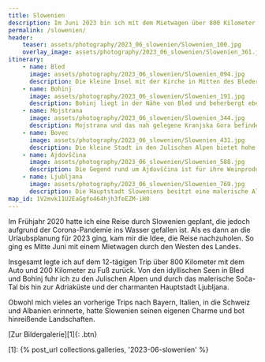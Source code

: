 ```yaml
---
title: Slowenien
description: Im Juni 2023 bin ich mit dem Mietwagen über 800 Kilometer durch den Westen Slowenien gefahren, meine Reiseroute und weitere Informationen dazu findest du auf dieser Seite.
permalink: /slowenien/
header:
    teaser: assets/photography/2023_06_slowenien/Slowenien_100.jpg
    overlay_image: assets/photography/2023_06_slowenien/Slowenien_361.jpg
itinerary:
    - name: Bled
      image: assets/photography/2023_06_slowenien/Slowenien_094.jpg
      description: Die kleine Insel mit der Kirche in Mitten des Bleder Sees gehört wohl zu den bekanntesten Sehenswürdigkeiten und beliebtesten Fotomotiven in Slowenien. Mich hat diese ebenfalls angezogen und den kristallklaren, blauen See persönlich zu sehen hat meine Erwartungen erfüllt, wenn nicht sogar etwas übertroffen.
    - name: Bohinj
      image: assets/photography/2023_06_slowenien/Slowenien_191.jpg
      description: Bohinj liegt in der Nähe von Bled und beherbergt ebenfalls einen zauberhaften und klaren See. Im Vergleich zu Bled zieht es jedoch deutlich weniger Touristen an. Mir hat dieser See sehr gut gefallen und die Gegend lädt zu Wanderungen ein.
    - name: Mojstrana
      image: assets/photography/2023_06_slowenien/Slowenien_344.jpg
      description: Mojstrana und das nah gelegene Kranjska Gora befinden sich am Fuße des Triglav und sind daher beliebte Ausgangspunkte für Wanderungen. Zusätzlich beherbergen sie idyllische Wasserfälle und Seen, deren Besuch sich gelohnt hat.
    - name: Bovec
      image: assets/photography/2023_06_slowenien/Slowenien_431.jpg
      description: Die kleine Stadt in den Julischen Alpen bietet hohe Gipfel, atemberaubende Wasserfälle, klare Flüsse und tiefe Schluchten. Das Soča-Tal lädt zudem zu zahlreichen Outdoor-Aktivitäten wie Rafting, Kajakfahren, Canyoning, Wandern und Paragliding ein, weshalb Bovec für mich eine ideale Basis war.
    - name: Ajdovščina
      image: assets/photography/2023_06_slowenien/Slowenien_588.jpg
      description: Die Gegend rund um Ajdovščina ist für ihre Weinproduktion bekannt, zudem lag die Stadt für mich gut gelegen nahe dem Schloss Predjama und der Küstenregion, so dass ich sie als Zwischenstopp genutzt habe. Wirklich empfehlen würde ich die Stadt aber nicht.
    - name: Ljubljana
      image: assets/photography/2023_06_slowenien/Slowenien_769.jpg
      description: Die Hauptstadt Sloweniens besitzt eine malerische Altstadt und viele grüne Parks. Der Fluss Ljubljanica, die zugehörigen Brücken und die vielen kleinen Restaurants und Cafes bieten eine entspannte Atmosphäre und haben einen schönen Abschluss meiner Reise gebildet.
map_id: 1V2mvk11U2EaGgfo464hjh3feEZM-iH0
---
```


Im Frühjahr 2020 hatte ich eine Reise durch Slowenien geplant, die jedoch aufgrund der Corona-Pandemie ins Wasser gefallen ist. 
Als es dann an die Urlaubsplanung für 2023 ging, kam mir die Idee, die Reise nachzuholen. 
So ging es Mitte Juni mit einem Mietwagen durch den Westen des Landes.

Insgesamt legte ich auf dem 12-tägigen Trip über 800 Kilometer mit dem Auto und 200 Kilometer zu Fuß zurück. 
Von den idyllischen Seen in Bled und Bohinj fuhr ich zu den Julischen Alpen und durch das malerische Soča-Tal bis hin zur Adriaküste und der charmanten Hauptstadt Ljubljana.

Obwohl mich vieles an vorherige Trips nach Bayern, Italien, in die Schweiz und Albanien erinnerte, hatte Slowenien seinen eigenen Charme und bot hinreißende Landschaften.

[Zur Bildergalerie][1]{: .btn}

[1]: {% post_url collections.galleries, '2023-06-slowenien' %}